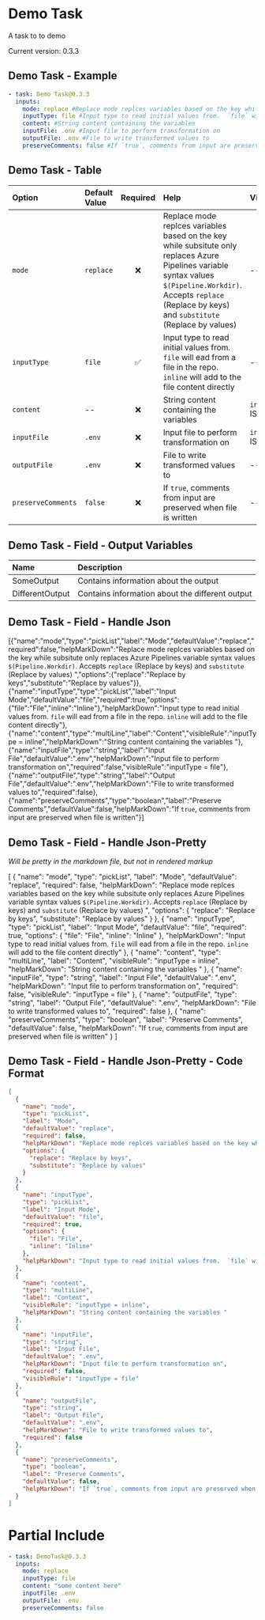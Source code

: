 # Demo Task

A task to to demo

Current version: 0.3.3

## Demo Task - Example

```yaml
- task: Demo Task@0.3.3
  inputs:
    mode: replace #Replace mode replces variables based on the key while subsitute only replaces Azure Pipelines variable syntax values `$(Pipeline.Workdir)`. Accepts `replace` (Replace by keys) and `substitute` (Replace by values)
    inputType: file #Input type to read initial values from.  `file` will ead from a file in the repo. `inline` will add to the file content directly
    content: #String content containing the variables
    inputFile: .env #Input file to perform transformation on
    outputFile: .env #File to write transformed values to
    preserveComments: false #If `true`, comments from input are preserved when file is written

```

## Demo Task - Table

| Option             | Default Value | Required | Help                                                                                                                                                                                                                 | Visible                 | Options                 |
| :----------------- | :------------ | :------: | :------------------------------------------------------------------------------------------------------------------------------------------------------------------------------------------------------------------- | :---------------------- | :---------------------- |
| `mode`             | `replace`     |    ❌    | Replace mode replces variables based on the key while subsitute only replaces Azure Pipelines variable syntax values `$(Pipeline.Workdir)`. Accepts `replace` (Replace by keys) and `substitute` (Replace by values) | --                      | `replace`, `substitute` |
| `inputType`        | `file`        |    ✅    | Input type to read initial values from. `file` will ead from a file in the repo. `inline` will add to the file content directly                                                                                      | --                      | `file`, `inline`        |
| `content`          | --            |    ❌    | String content containing the variables                                                                                                                                                                              | `inputType` IS `inline` | --                      |
| `inputFile`        | `.env`        |    ❌    | Input file to perform transformation on                                                                                                                                                                              | `inputType` IS `file`   | --                      |
| `outputFile`       | `.env`        |    ❌    | File to write transformed values to                                                                                                                                                                                  | --                      | --                      |
| `preserveComments` | `false`       |    ❌    | If `true`, comments from input are preserved when file is written                                                                                                                                                    | --                      | --                      |


## Demo Task - Field - Output Variables

| Name            | Description                                     |
| :-------------- | :---------------------------------------------- |
| SomeOutput      | Contains information about the output           |
| DifferentOutput | Contains information about the different output |


## Demo Task - Field - Handle Json

[{"name":"mode","type":"pickList","label":"Mode","defaultValue":"replace","required":false,"helpMarkDown":"Replace mode replces variables based on the key while subsitute only replaces Azure Pipelines variable syntax values `$(Pipeline.Workdir)`. Accepts `replace` (Replace by keys) and `substitute` (Replace by values) ","options":{"replace":"Replace by keys","substitute":"Replace by values"}},{"name":"inputType","type":"pickList","label":"Input Mode","defaultValue":"file","required":true,"options":{"file":"File","inline":"Inline"},"helpMarkDown":"Input type to read initial values from.  `file` will ead from a file in the repo. `inline` will add to the file content directly"},{"name":"content","type":"multiLine","label":"Content","visibleRule":"inputType = inline","helpMarkDown":"String content containing the variables "},{"name":"inputFile","type":"string","label":"Input File","defaultValue":".env","helpMarkDown":"Input file to perform transformation on","required":false,"visibleRule":"inputType = file"},{"name":"outputFile","type":"string","label":"Output File","defaultValue":".env","helpMarkDown":"File to write transformed values to","required":false},{"name":"preserveComments","type":"boolean","label":"Preserve Comments","defaultValue":false,"helpMarkDown":"If `true`, comments from input are preserved when file is written"}]

## Demo Task - Field - Handle Json-Pretty

_Will be pretty in the markdown file, but not in rendered markup_

[
  {
    "name": "mode",
    "type": "pickList",
    "label": "Mode",
    "defaultValue": "replace",
    "required": false,
    "helpMarkDown": "Replace mode replces variables based on the key while subsitute only replaces Azure Pipelines variable syntax values `$(Pipeline.Workdir)`. Accepts `replace` (Replace by keys) and `substitute` (Replace by values) ",
    "options": {
      "replace": "Replace by keys",
      "substitute": "Replace by values"
    }
  },
  {
    "name": "inputType",
    "type": "pickList",
    "label": "Input Mode",
    "defaultValue": "file",
    "required": true,
    "options": {
      "file": "File",
      "inline": "Inline"
    },
    "helpMarkDown": "Input type to read initial values from.  `file` will ead from a file in the repo. `inline` will add to the file content directly"
  },
  {
    "name": "content",
    "type": "multiLine",
    "label": "Content",
    "visibleRule": "inputType = inline",
    "helpMarkDown": "String content containing the variables "
  },
  {
    "name": "inputFile",
    "type": "string",
    "label": "Input File",
    "defaultValue": ".env",
    "helpMarkDown": "Input file to perform transformation on",
    "required": false,
    "visibleRule": "inputType = file"
  },
  {
    "name": "outputFile",
    "type": "string",
    "label": "Output File",
    "defaultValue": ".env",
    "helpMarkDown": "File to write transformed values to",
    "required": false
  },
  {
    "name": "preserveComments",
    "type": "boolean",
    "label": "Preserve Comments",
    "defaultValue": false,
    "helpMarkDown": "If `true`, comments from input are preserved when file is written"
  }
]

## Demo Task - Field - Handle Json-Pretty - Code Format

```json
[
  {
    "name": "mode",
    "type": "pickList",
    "label": "Mode",
    "defaultValue": "replace",
    "required": false,
    "helpMarkDown": "Replace mode replces variables based on the key while subsitute only replaces Azure Pipelines variable syntax values `$(Pipeline.Workdir)`. Accepts `replace` (Replace by keys) and `substitute` (Replace by values) ",
    "options": {
      "replace": "Replace by keys",
      "substitute": "Replace by values"
    }
  },
  {
    "name": "inputType",
    "type": "pickList",
    "label": "Input Mode",
    "defaultValue": "file",
    "required": true,
    "options": {
      "file": "File",
      "inline": "Inline"
    },
    "helpMarkDown": "Input type to read initial values from.  `file` will ead from a file in the repo. `inline` will add to the file content directly"
  },
  {
    "name": "content",
    "type": "multiLine",
    "label": "Content",
    "visibleRule": "inputType = inline",
    "helpMarkDown": "String content containing the variables "
  },
  {
    "name": "inputFile",
    "type": "string",
    "label": "Input File",
    "defaultValue": ".env",
    "helpMarkDown": "Input file to perform transformation on",
    "required": false,
    "visibleRule": "inputType = file"
  },
  {
    "name": "outputFile",
    "type": "string",
    "label": "Output File",
    "defaultValue": ".env",
    "helpMarkDown": "File to write transformed values to",
    "required": false
  },
  {
    "name": "preserveComments",
    "type": "boolean",
    "label": "Preserve Comments",
    "defaultValue": false,
    "helpMarkDown": "If `true`, comments from input are preserved when file is written"
  }
]
```

# Partial Include

```yaml
- task: DemoTask@0.3.3
  inputs:
    mode: replace
    inputType: file
    content: "some content here"
    inputFile: .env
    outputFile: .env
    preserveComments: false

```
